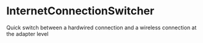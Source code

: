 # InternetConnectionSwitcher
Quick switch between a hardwired connection and a wireless connection at the adapter level
